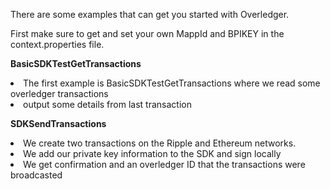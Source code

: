 There are some examples that can get you started with Overledger.

First make sure to get and set your own MappId and BPIKEY in the context.properties file.

<b>BasicSDKTestGetTransactions</b>
<li> The first example is BasicSDKTestGetTransactions where we read some overledger transactions</li>
<li> output some details from last transaction</li>

<b> SDKSendTransactions</b>
<li> We create two transactions on the Ripple and Ethereum networks.</li>
<li> We add our private key information to the SDK and sign locally</li>
<li> We get confirmation and an overledger ID that the transactions were broadcasted</li>
